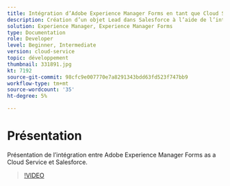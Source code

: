 ```yaml
---
title: Intégration d’Adobe Experience Manager Forms en tant que Cloud Service avec Salesforce
description: Création d’un objet Lead dans Salesforce à l’aide de l’intégration
solution: Experience Manager, Experience Manager Forms
type: Documentation
role: Developer
level: Beginner, Intermediate
version: cloud-service
topic: développement
thumbnail: 331891.jpg
kt: 7192
source-git-commit: 98cfc9e007770e7a8291343bdd63fd523f747bb9
workflow-type: tm+mt
source-wordcount: '35'
ht-degree: 5%

---
```


# Présentation

Présentation de l’intégration entre Adobe Experience Manager Forms as a Cloud Service et Salesforce.

>[!VIDEO](https://video.tv.adobe.com/v/331891/?quality=12&learn=on)
